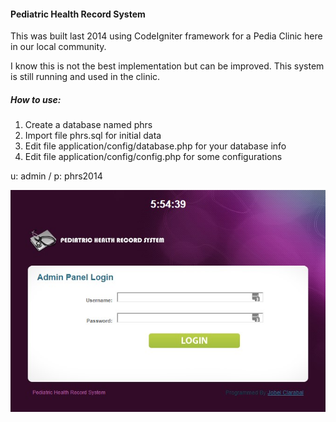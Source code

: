 #### Pediatric Health Record System

This was built last 2014 using CodeIgniter framework for a Pedia Clinic here in our local community.

I know this is not the best implementation but can be improved. This system is still running and used in the clinic.

##### How to use:

1. Create a database named phrs
2. Import file phrs.sql for initial data
3. Edit file application/config/database.php for your database info
4. Edit file application/config/config.php for some configurations

u: admin / p: phrs2014

![Screenshot](login.jpg)